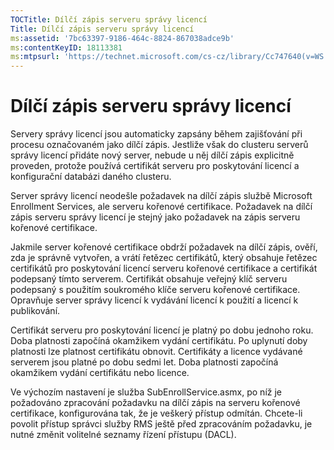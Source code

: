 ```yaml
---
TOCTitle: Dílčí zápis serveru správy licencí
Title: Dílčí zápis serveru správy licencí
ms:assetid: '7bc63397-9186-464c-8824-867038adce9b'
ms:contentKeyID: 18113381
ms:mtpsurl: 'https://technet.microsoft.com/cs-cz/library/Cc747640(v=WS.10)'
---
```


Dílčí zápis serveru správy licencí
==================================

Servery správy licencí jsou automaticky zapsány během zajišťování při procesu označovaném jako dílčí zápis. Jestliže však do clusteru serverů správy licencí přidáte nový server, nebude u něj dílčí zápis explicitně proveden, protože používá certifikát serveru pro poskytování licencí a konfigurační databázi daného clusteru.

Server správy licencí neodešle požadavek na dílčí zápis službě Microsoft Enrollment Services, ale serveru kořenové certifikace. Požadavek na dílčí zápis serveru správy licencí je stejný jako požadavek na zápis serveru kořenové certifikace.

Jakmile server kořenové certifikace obdrží požadavek na dílčí zápis, ověří, zda je správně vytvořen, a vrátí řetězec certifikátů, který obsahuje řetězec certifikátů pro poskytování licencí serveru kořenové certifikace a certifikát podepsaný tímto serverem. Certifikát obsahuje veřejný klíč serveru podepsaný s použitím soukromého klíče serveru kořenové certifikace. Opravňuje server správy licencí k vydávání licencí k použití a licencí k publikování.

Certifikát serveru pro poskytování licencí je platný po dobu jednoho roku. Doba platnosti započíná okamžikem vydání certifikátu. Po uplynutí doby platnosti lze platnost certifikátu obnovit. Certifikáty a licence vydávané serverem jsou platné po dobu sedmi let. Doba platnosti započíná okamžikem vydání certifikátu nebo licence.

Ve výchozím nastavení je služba SubEnrollService.asmx, po níž je požadováno zpracování požadavku na dílčí zápis na serveru kořenové certifikace, konfigurována tak, že je veškerý přístup odmítán. Chcete-li povolit přístup správci služby RMS ještě před zpracováním požadavku, je nutné změnit volitelné seznamy řízení přístupu (DACL).
